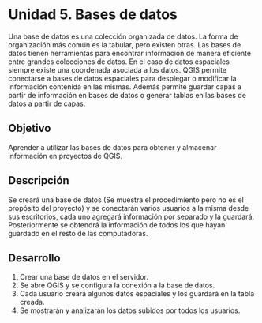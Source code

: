 # Unidad 5. Bases de datos

Una base de datos es una colección organizada de datos. La forma de organización más común es la tabular, pero existen otras. Las bases de datos tienen herramientas para encontrar información de manera eficiente entre grandes colecciones de datos. En el caso de datos espaciales siempre existe una coordenada asociada a los datos. QGIS permite conectarse a bases de datos espaciales para desplegar o modificar la información contenida en las mismas. Además permite guardar capas a partir de información en bases de datos o generar tablas en las bases de datos a partir de capas.

## Objetivo

Aprender a utilizar las bases de datos para obtener y almacenar información en proyectos de QGIS.

## Descripción

Se creará una base de datos (Se muestra el procedimiento pero no es el propósito del proyecto) y se conectarán varios usuarios a la misma desde sus escritorios, cada uno agregará información por separado y la guardará. Posteriormente se obtendrá la información de todos los que hayan guardado en el resto de las computadoras.

## Desarrollo

1. Crear una base de datos en el servidor.
2. Se abre QGIS y se configura la conexión a la base de datos.
3. Cada usuario creará algunos datos espaciales y los guardará en la tabla creada.
4. Se mostrarán y analizarán los datos subidos por todos los usuarios.
